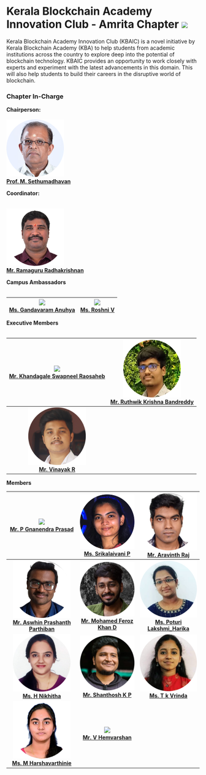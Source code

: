 # Kerala Blockchain Academy Innovation Club - Amrita Chapter ![](https://img.shields.io/badge/-Live-brightgreen)

Kerala Blockchain Academy Innovation Club (KBAIC) is a novel initiative by Kerala Blockchain Academy (KBA) to help students from academic institutions across the country to explore deep into the potential of blockchain technology. KBAIC provides an opportunity to work closely with experts and experiment with the latest advancements in this domain. This will also help students to build their careers in the disruptive world of blockchain.

### Chapter In-Charge 

**Chairperson:** <br/><br/>
<img src="https://raw.githubusercontent.com/Amrita-TIFAC-Cyber-Blockchain/CS-RAM/main/Assets/Faculties/MS.jpg" width="150"> <br/>[**Prof. M. Sethumadhavan**]() <br/>

**Coordinator:** <br/> <br/>

<img src="https://raw.githubusercontent.com/Amrita-TIFAC-Cyber-Blockchain/CS-RAM/main/Assets/Faculties/RR.jpg"  width="150"> <br/> [**Mr. Ramaguru Radhakrishnan**]() <br/>

**Campus Ambassadors** <br/> <br/>

| <img src="https://ramagururadhakrishnan.github.io/Team/Team/20CYS/Anu.png" width="150"> <br/> [Ms. Gandavaram Anuhya]() | <img src="https://ramagururadhakrishnan.github.io/Team/Team/21CYS/Roshni_V.png" width="150"> <br/> [Ms. Roshni V]() |
|---------|---------------|


**Executive Members** <br/> <br/>

| <img src="https://ramagururadhakrishnan.github.io/Team/Team/21CYS/Swapneel.png" width="150"> <br/> [Mr. Khandagale Swapneel Raosaheb]() | <img src="Assets/Batch-1/Ruthwik_Krishna.png" width="150"> <br/> [Mr. Ruthwik Krishna Bandreddy]()| 
|:---------:|:---------------:|
| <img src="Assets/Batch-1/Vinayak_R.png" width="150"> <br/> [**Mr. Vinayak R**]() | |

**Members** 

| <img src="https://ramagururadhakrishnan.github.io/Team/Team/20CYS/GP.png" width="150"> <br/> [Mr. P Gnanendra Prasad]()| <img src="Assets/Batch-1/Srikalaivani_P.png" width="150"> <br/> [Ms. Srikalaivani P]()| <img src="Assets/Batch-1/Aravinth_Raj.png" width="150"> <br/> [Mr. Aravinth Raj]() |
|:--------------------:|:---------------------:|:---------------------:|
| <img src="Assets/Batch-1/Aswhin_Prashanth_Parthiban.png" width="150"> <br/> [**Mr. Aswhin Prashanth Parthiban**]() | <img src="Assets/Batch-1/Feroz_Khan.png" width="150"> <br/> [**Mr. Mohamed Feroz Khan D**]() | <img src="Assets/Batch-1/Lakshmi_Harika.png" width="150"> <br/> [**Ms. Poturi Lakshmi_Harika**]() | 
| <img src="Assets/Batch-1/Nikhitha.png" width="150"> <br/> [**Ms. H Nikhitha**]() | <img src="Assets/Batch-1/Shanthosh_KP.png" width="150"> <br/> [**Mr. Shanthosh K P**]() | <img src="Assets/Batch-1/TK_Vrinda.png" width="150"> <br/> [**Ms. T k Vrinda**]() | 
| <img src="Assets/Batch-1/M_Harshavarthinie.png" width="150"> <br/> [**Ms. M Harshavarthinie**]() | <img src="Assets/Batch-1/Hemvarshan.png" width="150"> <br/> [**Mr. V Hemvarshan**]() |

